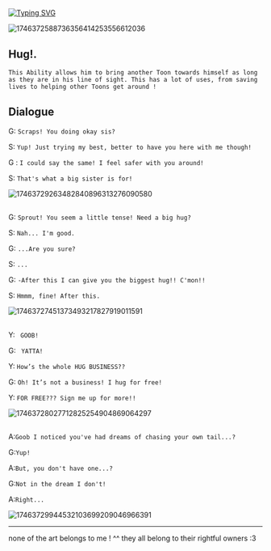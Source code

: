 ##



[![Typing SVG](https://readme-typing-svg.demolab.com?font=Jersey+10&pause=1000&color=A77767&width=435&lines=%60+hug+time+!!%60;%60+I'm+having+so+much+fun+!!+%60;%60+free+hugs+!+%60;%60+hug+time+!+%60;%60+scraps+would+be+so+proud+!+%60;%60+I+could+use+a+hug+right+now+!+%60)](https://git.io/typing-svg)

![1746372588736356414253556612036](https://github.com/user-attachments/assets/7ea26745-3e60-440a-9a42-eafe77a2401d)


 ## Hug!.

``This Ability allows him to bring another Toon towards himself as long as they are in his line of sight. This has a lot of uses, from saving lives to helping other Toons get around !``
 
Dialogue 
---
G: `Scraps! You doing okay sis?`

S: `Yup! Just trying my best, better to have you here with me though!`

G : `I could say the same! I feel safer with you around!`

S: `That's what a big sister is for!`

![17463729263482840896313276090580](https://github.com/user-attachments/assets/80ee3776-0ee2-452a-9bd2-2dcafc285f6d)

## 
G: `Sprout! You seem a little tense! Need a big hug?`

S: `Nah... I'm good.`
	
G: `...Are you sure?`

S: `...`

G: `-After this I can give you the biggest hug!! C'mon!!`
	
S: `Hmmm, fine! After this.`

![17463727451373493217827919011591](https://github.com/user-attachments/assets/a45b3d85-dc0d-4c77-a4a5-0645689272d3)

##

Y: ` GOOB!`

G: ` YATTA!`

Y: `How’s the whole HUG BUSINESS??`

G: `Oh! It’s not a business! I hug for free!`

Y: `FOR FREE??? Sign me up for more!!`

![17463728027712825254904869064297](https://github.com/user-attachments/assets/f5c1eae6-9494-4068-9f11-3ef105c6dfaa)

##

A:`Goob I noticed you've had dreams of chasing your own tail...?`

G:`Yup!`

A:`But, you don't have one...?`

G:`Not in the dream I don't!`

A:`Right...`

![17463729944532103699209046966391](https://github.com/user-attachments/assets/2d2b0c98-f5c7-4176-88b4-4440d0e5ddc5)


---

none of the art belongs to me ! ^^ 
they all belong to their rightful owners :3
